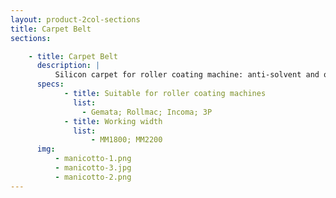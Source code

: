 ```yaml
---
layout: product-2col-sections
title: Carpet Belt
sections:

    - title: Carpet Belt
      description: |
          Silicon carpet for roller coating machine: anti-solvent and oil-resistant, suitable for processing uneven leather with non-uniform thicknesses.
      specs:
            - title: Suitable for roller coating machines
              list:
                - Gemata; Rollmac; Incoma; 3P
            - title: Working width
              list:
                  - MM1800; MM2200
      img:
          - manicotto-1.png
          - manicotto-3.jpg
          - manicotto-2.png
---
```

